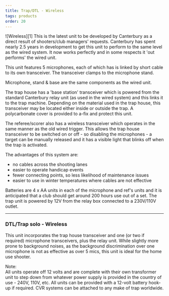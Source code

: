 ```yaml
---
title: Trap/DTL - Wireless
tags: products
order: 20
---
```

<div id="dtl-wireless" markdown="1">
![Wireless][1] This is the latest unit to be developed by Canterbury as a direct result of shooters/club managers' requests. Canterbury has spent nearly 2.5 years in development to get this unit to perform to the same level as the wired system. It now works perfectly and in some respects it 'out performs' the wired unit.

This unit features 5 microphones, each of which has is linked by short cable to its own transceiver. The transceiver clamps to the microphone stand.

Microphone, stand & base are the same components as the wired unit.

The trap house has a 'base station' transceiver which is powered from the standard Canterbury relay unit (as used in the wired system) and this links it to the trap machine. Depending on the material used in the trap house, this transceiver may be located either inside or outside the trap. A polycarbonate cover is provided to a-fix and protect this unit.

The referee/scorer also has a wireless transceiver which operates in the same manner as the old wired trigger. This allows the trap house transceiver to be switched on or off - so disabling the microphones - a target can be manually released and it has a visible light that blinks off when the trap is activated.

The advantages of this system are:  

- no cables across the shooting lanes  
- easier to operate handicap events  
- fewer connecting points, so less likelihood of maintenance issues  
- easier to use in winter temperatures where cables are not effective

Batteries are 4 x AA units in each of the microphone and ref's units and it is anticipated that a club should get around 200 hours use out of a set. The trap unit is powered by 12V from the relay box connected to a 230V/110V outlet.
</div>

---

### DTL/Trap solo - Wireless

This unit incorporates the trap house transceiver and one (or two if required) microphone transceivers, plus the relay unit. While slightly more prone to background noises, as the background discrimination over one microphone is not as effective as over 5 mics, this unit is ideal for the home use shooter.

Note:  
All units operate off 12 volts and are complete with their own transformer unit to step down from whatever power supply is provided in the country of use - 240V, 110V, etc. All units can be provided with a 12-volt battery hook-up if required. CVR systems can be attached to any make of trap worldwide.

[1]: images/product_wireless_2.gif